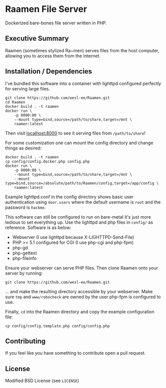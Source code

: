 Raamen File Server
==================

Dockerized bare-bones file server written in PHP.

Executive Summary
-----------------

Raamen (sometimes stylized Ra~men) serves files from the host computer,
allowing you to access them from the Internet.

Installation / Dependencies
---------------------------

I've bundled this software into a container with lighttpd configured perfectly
for serving large files.

```
git clone https://github.com/wesl-ee/Raamen.git
cd Raamen
docker build . -t raamen
docker run \
	-p 8000:80 \
	--mount type=bind,source=/path/to/share,target=/mnt \
	raamen:latest
```

Then visit [localhost:8000](http://localhost:8000) to see it serving files from
`/path/to/share`!

For some customization one can mount the config directory and change things as
desired:

```
docker build . -t raamen
cp config/config.docker.php config.php
docker run \
	-p 8000:80 \
	--mount type=bind,source=/path/to/share,target=/mnt \
	--mount type=bind,source=/absolute/path/to/Raamen/config,target=/app/config \
	raamen:latest
```

Example lighttpd.conf in the config directory shows basic user authentication
using `door.users` where the default username is `root` and the password is
`hackme`.

This software can still be configured to run on bare-metal it's just more
tedious to set everything up. Use the lighttpd and php files in `config/` as
reference. Software is as below:

* Webserver (I use lighttpd because X-LIGHTTPD-Send-File)
* PHP >= 5.1 configured for CGI (I use php-cgi and php-fpm)
* php-gd
* php-gettext
* php-fileinfo

Ensure your webserver can serve PHP files. Then clone Raamen onto your
server by running:

```
git clone https://github.com/wesl-ee/Raamen.git
```

... and make the resulting directory accessible by your webserver. Make sure
`tmp` and `www/robocheck` are owned by the user php-fpm is configured to use.

Finally, `cd` into the Raamen directory and copy the example configuration
file:

```
cp config/config.template.php config/config.php
```

Contributing
------------

If you feel like you have something to contribute open a pull request.

License
-------

Modified BSD License (see `LICENSE`)
